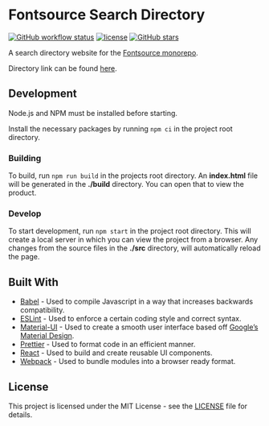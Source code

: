 # Fontsource Search Directory

[![GitHub workflow status](https://img.shields.io/github/workflow/status/fontsource/search-directory/Publish%20Website)](https://github.com/fontsource/search-directory/actions?query=workflow%3A%22Publish+Website%22) [![license](https://img.shields.io/static/v1?label=license&message=MIT&color=brightgreen)](LICENSE) [![GitHub stars](https://img.shields.io/github/stars/fontsource/fontsource-search-directory.svg?style=social&label=Star)](https://github.com/fontsource/search-directory/stargazers)

A search directory website for the [Fontsource monorepo](https://github.com/fontsource/fontsource).

Directory link can be found [here](https://fontsource.org).

## Development

Node.js and NPM must be installed before starting.

Install the necessary packages by running `npm ci` in the project root directory.

### Building

To build, run `npm run build` in the projects root directory. An **index.html** file will be generated in the **./build** directory. You can open that to view the product.

### Develop

To start development, run `npm start` in the project root directory. This will create a local server in which you can view the project from a browser. Any changes from the source files in the **./src** directory, will automatically reload the page.

## Built With

- [Babel](https://babeljs.io/) - Used to compile Javascript in a way that increases backwards compatibility.
- [ESLint](https://eslint.org/) - Used to enforce a certain coding style and correct syntax.
- [Material-UI](https://material-ui.com/) - Used to create a smooth user interface based off [Google’s Material Design](https://material.io/).
- [Prettier](https://prettier.io/) - Used to format code in an efficient manner.
- [React](https://reactjs.org/) - Used to build and create reusable UI components.
- [Webpack](https://webpack.js.org/) - Used to bundle modules into a browser ready format.

## License

This project is licensed under the MIT License - see the [LICENSE](LICENSE) file for details.
